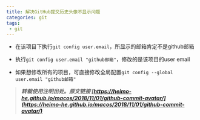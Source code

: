 ```yaml
---
title: 解决GitHub提交历史头像不显示问题
categories: git
tags:
 - git
---
```



- 在该项目下执行`git config user.email`，所显示的邮箱肯定不是github邮箱

- 执行`git config user.email "github邮箱"`，修改的是该项目的user email

- 如果想修改所有的项目，可直接修改全局配置`git config --global user.email "github邮箱"`



> ***转载使用注明出处。原文链接 [https://heimo-he.github.io/macos/2018/11/01/github-commit-avatar/](https://heimo-he.github.io/macos/2018/11/01/github-commit-avatar/)***